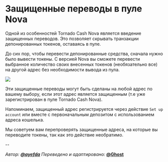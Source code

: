 # Защищенные переводы в пуле Nova

Одной из особенностей Tornado Cash Nova является введение защищенных переводов. Это позволяет скрывать транзакции депонированных токенов, оставаясь в пуле.

До сих пор, чтобы перевести депонированные средства, сначала нужно было вывести токены. С версией Nova вы сможете перевести выбранное количество своих внесенных токенов (необязательно все) на другой адрес без необходимости вывода из пула.

![](https://i.imgur.com/cf99tOn.gif)

Эти защищенные переводы могут быть сделаны на любой адрес по вашему выбору, если этот адрес является защищенным (т.е уже зарегистрирован в пуле Tornado Cash Nova).

Напоминаем, защищенный адрес регистрируется через действие `Set up account` или вместе с первоначальным депозитом с использованием адреса кошелька.

Мы советуем вам перепроверять защищенные адреса, на которые вы переводите токены, так как это действие необратимо.

--

_Автор:_ [_**@ayefda**_](https://torn.community/u/ayefda)
_Переведено и адаптировано:_ [**@Ghost**](https://torn.community/u/ghost)